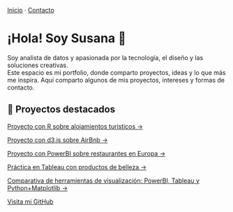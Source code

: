 [Inicio](/) · [Contacto](/contacto)

# ¡Hola! Soy Susana 👋

Soy analista de datos y apasionada por la tecnología, el diseño y las soluciones creativas.  
Este espacio es mi portfolio, donde comparto proyectos, ideas y lo que más me inspira.
Aquí comparto algunos de mis proyectos, intereses y formas de contacto.
## 💼 Proyectos destacados
[Proyecto con R sobre alojamientos turísticos →](/projects/estadistica-descriptiva)

[Proyecto con d3.js sobre AirBnb →](/projects/airbnb-d3)


[Proyecto con PowerBI sobre restaurantes en Europa →](/projects/restaurantes-europa-powerbi)


[Práctica en Tableau con productos de belleza →](/projects/belleza-tableau)


[Comparativa de herramientas de visualización: PowerBI, Tableau y Python+Matplotlib →](/projects/comparativa-herramientas-tfm)



[Visita mi GitHub](https://github.com/susibrg)
